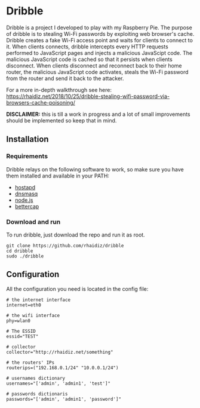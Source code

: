 # Dribble

Dribble is a project I developed to play with my Raspberry Pie. The purpose of dribble is to stealing Wi-Fi passwords by exploiting web browser's cache. Dribble creates a fake Wi-Fi access point and waits for clients to connect to it. When clients connects, dribble intercepts every HTTP requests performed to JavaScript pages and injects a malicious JavaScipt code. The malicious JavaScript code is cached so that it persists when clients disconnect. When clients disconnect and reconnect back to their home router, the malicious JavaScript code activates, steals the Wi-Fi password from the router and send it back to the attacker.

For a more in-depth walkthrough see here: https://rhaidiz.net/2018/10/25/dribble-stealing-wifi-password-via-browsers-cache-poisoning/

**DISCLAIMER:** this is till a work in progress and a lot of small improvements should be implemented so keep that in mind.

## Installation

### Requirements

Dribble relays on the following software to work, so make sure you have them installed and available in your PATH:

* [hostapd](https://github.com/wertarbyte/hostap/tree/master/hostapd)
* [dnsmasq](http://www.thekelleys.org.uk/dnsmasq/doc.html)
* [node.js](https://nodejs.org/en/download/package-manager/)
* [bettercap](https://github.com/bettercap/bettercap)

### Download and run

To run dribble, just download the repo and run it as root.

    git clone https://github.com/rhaidiz/dribble
    cd dribble
    sudo ./dribble

## Configuration

All the configuration you need is located in the config file:

    # the internet interface
    internet=eth0
    
    # the wifi interface
    phy=wlan0
    
    # The ESSID
    essid="TEST"
    
    # collector
    collector="http://rhaidiz.net/something"
    
    # the routers' IPs
    routerips=("192.168.0.1/24" "10.0.0.1/24")
    
    # usernames dictionary
    usernames="['admin', 'admin1', 'test']"
    
    # passwords dictionaris
    passwords="['admin', 'admin1', 'password']"
